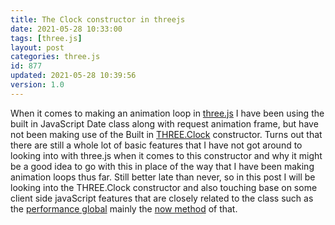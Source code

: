 ```yaml
---
title: The Clock constructor in threejs
date: 2021-05-28 10:33:00
tags: [three.js]
layout: post
categories: three.js
id: 877
updated: 2021-05-28 10:39:56
version: 1.0
---
```


When it comes to making an animation loop in [three.js](https://threejs.org/docs/#manual/en/introduction/Creating-a-scene) I have been using the built in JavaScript Date class along with request animation frame, but have not been making use of the Built in [THREE.Clock](https://threejs.org/docs/#api/en/core/Clock) constructor. Turns out that there are still a whole lot of basic features that I have not got around to looking into with three.js when it comes to this constructor and why it might be a good idea to go with this in place of the way that I have been making animation loops thus far. Still better late than never, so in this post I will be looking into the THREE.Clock constructor and also touching base on some client side javaScript features that are closely related to the class such as the [performance global](https://developer.mozilla.org/en-US/docs/Web/API/Performance) mainly the [now method](https://developer.mozilla.org/en-US/docs/Web/API/Performance/now) of that.

<!-- more -->
